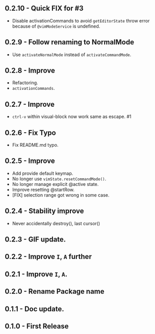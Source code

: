 ## 0.2.10 - Quick FIX for #3
- Disable activationCommands to avoid `getEditorState` throw error because of `@vimModeService` is undefined.

## 0.2.9 - Follow renaming to NormalMode
- Use `activateNormalMode` instead of `activateCommandMode`.

## 0.2.8 - Improve
* Refactoring.
* `activationCommands`.

## 0.2.7 - Improve
* `ctrl-v` within visual-block now work same as escape. #1

## 0.2.6 - Fix Typo
* Fix README.md typo.

## 0.2.5 - Improve
* Add provide default keymap.
* No longer use `vimState.resetCommandMode()`.
* No longer manage explicit @active state.
* Improve resetting @startRow.
* [FIX] selection range got wrong in some case.

## 0.2.4 - Stability improve
* Never accidentally destroy(), last cursor()

## 0.2.3 - GIF update.
## 0.2.2 - Improve `I`, `A` further
## 0.2.1 - Improve `I`, `A`.
## 0.2.0 - Rename Package name
## 0.1.1 - Doc update.
## 0.1.0 - First Release
